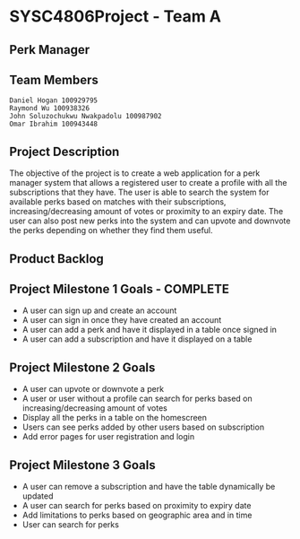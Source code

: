 # SYSC4806Project - Team A
## Perk Manager  
 
## Team Members
````
Daniel Hogan 100929795
Raymond Wu 100938326
John Soluzochukwu Nwakpadolu 100987902
Omar Ibrahim 100943448
````
 
## Project Description
The objective of the project is to create a web application for a perk manager system that allows a registered user to create a profile with all the subscriptions that they have. The user is able to search the system for available perks based on matches with their subscriptions, increasing/decreasing amount of votes or proximity to an expiry date. The user can also post new perks into the system and can upvote and downvote the perks depending on whether they find them useful. 


## Product Backlog
 
## Project Milestone 1 Goals - COMPLETE
 - A user can sign up and create an account
 - A user can sign in once they have created an account
 - A user can add a perk and have it displayed in a table once signed in 
 - A user can add a subscription and have it displayed on a table
 
## Project Milestone 2 Goals
 - A user can upvote or downvote a perk
 - A user or user without a profile can search for perks based on increasing/decreasing amount of votes
 - Display all the perks in a table on the homescreen
 - Users can see perks added by other users based on subscription
 - Add error pages for user registration and login
 
## Project Milestone 3 Goals
 - A user can remove a subscription and have the table dynamically be updated
 - A user can search for perks based on proximity to expiry date
 - Add limitations to perks based on geographic area and in time
 - User can search for perks 
